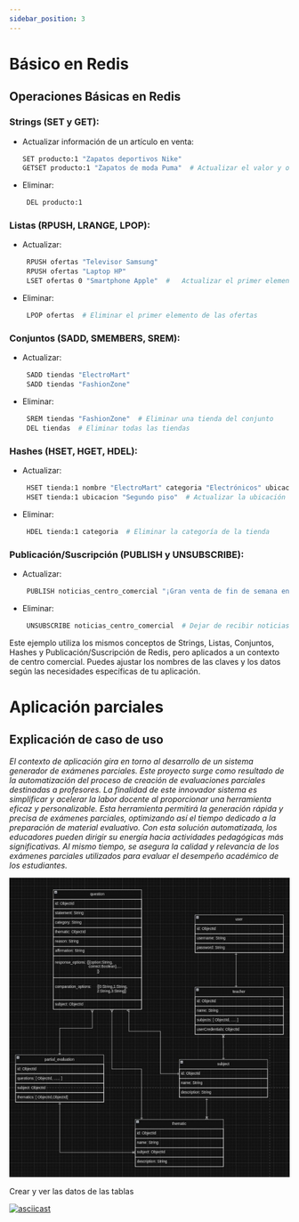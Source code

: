 ```yaml
---
sidebar_position: 3
---
```


# Básico en Redis
## Operaciones Básicas en Redis

### Strings (SET y GET):

- Actualizar información de un artículo en venta:

  ```bash
  SET producto:1 "Zapatos deportivos Nike"
  GETSET producto:1 "Zapatos de moda Puma"  # Actualizar el valor y obtener el anterior
  ```

- Eliminar:

  ```bash
   DEL producto:1
  ```

### Listas (RPUSH, LRANGE, LPOP):

- Actualizar:

  ```bash
   RPUSH ofertas "Televisor Samsung"
   RPUSH ofertas "Laptop HP"
   LSET ofertas 0 "Smartphone Apple"  #   Actualizar el primer elemento
  ```

- Eliminar:

  ```bash
   LPOP ofertas  # Eliminar el primer elemento de las ofertas

  ```

### Conjuntos (SADD, SMEMBERS, SREM):

- Actualizar:

  ```bash
   SADD tiendas "ElectroMart"
   SADD tiendas "FashionZone"
  ```

- Eliminar:
  ```bash
   SREM tiendas "FashionZone"  # Eliminar una tienda del conjunto
   DEL tiendas  # Eliminar todas las tiendas
  ```

### Hashes (HSET, HGET, HDEL):

- Actualizar:

  ```bash
   HSET tienda:1 nombre "ElectroMart" categoria "Electrónicos" ubicacion "Planta baja"
   HSET tienda:1 ubicacion "Segundo piso"  # Actualizar la ubicación de la tienda
  ```

- Eliminar:

  ```bash
   HDEL tienda:1 categoria  # Eliminar la categoría de la tienda
  ```

### Publicación/Suscripción (PUBLISH y UNSUBSCRIBE):

- Actualizar:

  ```bash
   PUBLISH noticias_centro_comercial "¡Gran venta de fin de semana en todas las tiendas!"
  ```

- Eliminar:
  ```bash
   UNSUBSCRIBE noticias_centro_comercial  # Dejar de recibir noticias
  ```

Este ejemplo utiliza los mismos conceptos de Strings, Listas, Conjuntos, Hashes y Publicación/Suscripción de Redis, pero aplicados a un contexto de centro comercial. Puedes ajustar los nombres de las claves y los datos según las necesidades específicas de tu aplicación.

# Aplicación parciales
## Explicación de caso de uso

*El contexto de aplicación gira en torno al desarrollo de un sistema generador de exámenes parciales. Este proyecto surge como resultado de la automatización del proceso de creación de evaluaciones parciales destinadas a profesores. La finalidad de este innovador sistema es simplificar y acelerar la labor docente al proporcionar una herramienta eficaz y personalizable. Esta herramienta permitirá la generación rápida y precisa de exámenes parciales, optimizando así el tiempo dedicado a la preparación de material evaluativo. Con esta solución automatizada, los educadores pueden dirigir su energía hacia actividades pedagógicas más significativas. Al mismo tiempo, se asegura la calidad y relevancia de los exámenes parciales utilizados para evaluar el desempeño académico de los estudiantes.*


![Partial](./data/diagrama_partial_generator.jpeg)

Crear y ver las datos de las tablas

[![asciicast](https://asciinema.org/a/kiZBGnz4CRuYPEvYpVVW1MLzs.svg)](https://asciinema.org/a/kiZBGnz4CRuYPEvYpVVW1MLzs)